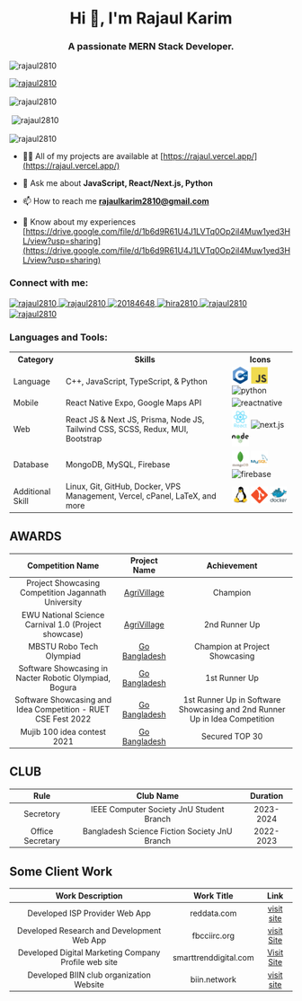 <h1 align="center">Hi 👋, I'm Rajaul Karim</h1>
<h3 align="center">A passionate MERN Stack Developer.</h3>
<p align="left"> <img src="https://komarev.com/ghpvc/?username=rajaul2810&label=Profile%20views&color=0e75b6&style=flat" alt="rajaul2810" /> </p>

<p align="left"> 
  <a href="https://github.com/ryo-ma/github-profile-trophy">
    <img src="https://github-profile-trophy.vercel.app/?username=rajaul2810" alt="rajaul2810" />
  </a> 
</p>

<p><img align="center" src="https://github-readme-stats.vercel.app/api/top-langs?username=rajaul2810&show_icons=true&locale=en&layout=compact" alt="rajaul2810" /></p> 
<p>&nbsp;<img align="center" src="https://github-readme-stats.vercel.app/api?username=rajaul2810&show_icons=true&locale=en" alt="rajaul2810" /></p> 
<p><img align="center" src="https://github-readme-streak-stats.herokuapp.com/?user=rajaul2810&" alt="rajaul2810" /></p>

- 👨‍💻 All of my projects are available at [https://rajaul.vercel.app/](https://rajaul.vercel.app/)

- 💬 Ask me about **JavaScript, React/Next.js, Python**

- 📫 How to reach me **rajaulkarim2810@gmail.com**

- 📄 Know about my experiences [https://drive.google.com/file/d/1b6d9R61U4J1LVTq0Op2iI4Muw1yed3HL/view?usp=sharing](https://drive.google.com/file/d/1b6d9R61U4J1LVTq0Op2iI4Muw1yed3HL/view?usp=sharing)

<h3 align="left">Connect with me:</h3>
<p align="left">
  <a href="https://twitter.com/rajaul2810" target="blank">
    <img align="center" src="https://raw.githubusercontent.com/rahuldkjain/github-profile-readme-generator/master/src/images/icons/Social/twitter.svg" alt="rajaul2810" height="30" width="40" />
  </a>
  <a href="https://linkedin.com/in/rajaul2810" target="blank">
    <img align="center" src="https://raw.githubusercontent.com/rahuldkjain/github-profile-readme-generator/master/src/images/icons/Social/linked-in-alt.svg" alt="rajaul2810" height="30" width="40" />
  </a>
  <a href="https://stackoverflow.com/users/20184648" target="blank">
    <img align="center" src="https://raw.githubusercontent.com/rahuldkjain/github-profile-readme-generator/master/src/images/icons/Social/stack-overflow.svg" alt="20184648" height="30" width="40" />
  </a>
  <a href="https://fb.com/hira2810" target="blank">
    <img align="center" src="https://raw.githubusercontent.com/rahuldkjain/github-profile-readme-generator/master/src/images/icons/Social/facebook.svg" alt="hira2810" height="30" width="40" />
  </a>
  <a href="https://www.youtube.com/c/rajaul2810" target="blank">
    <img align="center" src="https://raw.githubusercontent.com/rahuldkjain/github-profile-readme-generator/master/src/images/icons/Social/youtube.svg" alt="rajaul2810" height="30" width="40" />
  </a>
  <a href="https://www.leetcode.com/rajaul2810" target="blank">
    <img align="center" src="https://raw.githubusercontent.com/rahuldkjain/github-profile-readme-generator/master/src/images/icons/Social/leet-code.svg" alt="rajaul2810" height="30" width="40" />
  </a>
</p>

<h3 align="left">Languages and Tools:</h3>

<table>
  <tr>
    <th>Category</th>
    <th>Skills</th>
    <th>Icons</th>
  </tr>
  <tr>
    <td>Language</td>
    <td>C++, JavaScript, TypeScript, & Python</td>
    <td>
      <img src="https://raw.githubusercontent.com/devicons/devicon/master/icons/cplusplus/cplusplus-original.svg" alt="cplusplus" width="30" height="30"/> 
      <img src="https://raw.githubusercontent.com/devicons/devicon/master/icons/javascript/javascript-original.svg" alt="javascript" width="30" height="30"/> 
      <img src="https://www.python.org/static/opengraph-icon-200x200.png" alt="python" width="30" height="30"/>
    </td>
  </tr>
  <tr>
    <td>Mobile</td>
    <td>React Native Expo, Google Maps API</td>
    <td>
      <img src="https://reactnative.dev/img/header_logo.svg" alt="reactnative" width="40" height="40"/>
    </td>
  </tr>
  <tr>
    <td>Web</td>
    <td>React JS & Next JS, Prisma, Node JS, Tailwind CSS, SCSS, Redux, MUI, Bootstrap</td>
    <td>
      <img src="https://raw.githubusercontent.com/devicons/devicon/master/icons/react/react-original-wordmark.svg" alt="react" width="30" height="30"/> 
      <img src="https://www.svgrepo.com/show/354113/nextjs-icon.svg" alt="next.js" width="30" height="30"/> 
      <img src="https://raw.githubusercontent.com/devicons/devicon/master/icons/nodejs/nodejs-original-wordmark.svg" alt="nodejs" width="30" height="30"/>
    </td>
  </tr>
  <tr>
    <td>Database</td>
    <td>MongoDB, MySQL, Firebase</td>
    <td>
      <img src="https://raw.githubusercontent.com/devicons/devicon/master/icons/mongodb/mongodb-original-wordmark.svg" alt="mongodb" width="30" height="30"/> 
      <img src="https://raw.githubusercontent.com/devicons/devicon/master/icons/mysql/mysql-original-wordmark.svg" alt="mysql" width="30" height="30"/> 
      <img src="https://www.vectorlogo.zone/logos/firebase/firebase-icon.svg" alt="firebase" width="30" height="30"/>
    </td>
  </tr>
  <tr>
    <td>Additional Skill</td>
    <td>Linux, Git, GitHub, Docker, VPS Management, Vercel, cPanel, LaTeX, and more</td>
    <td>
      <img src="https://raw.githubusercontent.com/devicons/devicon/master/icons/linux/linux-original.svg" alt="linux" width="30" height="30"/> 
      <img src="https://raw.githubusercontent.com/devicons/devicon/master/icons/git/git-original.svg" alt="git" width="30" height="30"/> 
      <img src="https://raw.githubusercontent.com/devicons/devicon/master/icons/docker/docker-original-wordmark.svg" alt="docker" width="30" height="30"/>
    </td>
  </tr>
</table>


## AWARDS

| Competition Name       |    Project Name           | Achievement    |
| :----------------------------: | :---------: | :-------------: |
| Project Showcasing Competition Jagannath University  |  [AgriVillage][agri] | Champion |
| EWU National Science Carnival 1.0 (Project showcase) |  [AgriVillage][agri] | 2nd Runner Up  |
| MBSTU Robo Tech Olympiad  | [Go Bangladesh][goBd]  | Champion at Project Showcasing |
| Software Showcasing in Nacter Robotic Olympiad, Bogura | [Go Bangladesh][goBd] | 1st Runner Up |
| Software Showcasing and Idea Competition - RUET CSE Fest 2022 | [Go Bangladesh][goBd] | 1st Runner Up in Software Showcasing and 2nd Runner Up in Idea Competition |
| Mujib 100 idea contest 2021 | [Go Bangladesh][goBd] | Secured TOP 30 |

## CLUB

| Rule | Club Name | Duration |
| :---: | :---: | :---: |
| Secretory | IEEE Computer Society JnU Student Branch | 2023-2024 |
| Office Secretary | Bangladesh Science Fiction Society JnU Branch | 2022-2023 |

## Some Client Work

| Work Description | Work Title | Link |
| :---: | :---: | :---: |
| Developed ISP Provider Web App | reddata.com | [visit site][reddata] |
| Developed Research and Development Web App | fbcciirc.org | [visit Site][fbcciirc] |
| Developed Digital Marketing Company Profile web site | smarttrenddigital.com | [Visit Site][smart] |
| Developed BIIN club organization Website | biin.network | [visit site][biin] |

<!-- links -->
[reddata]: https://reddata.com.bd/
[fbcciirc]: https://fbcciirc.org/
[smart]: https://smarttrenddigital.com/
[biin]: https://www.biin.network/

<!-- achievement links-->
[agri]: https://agri-village.vercel.app/

<!-- project links -->
[goBd]: https://go-bangladesh.com/
